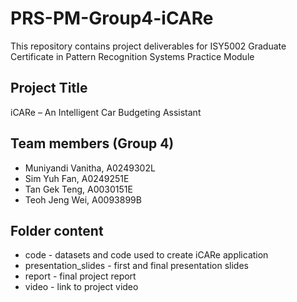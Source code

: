 # PRS-PM-Group4-iCARe
This repository contains project deliverables for ISY5002 Graduate Certificate in Pattern Recognition Systems Practice Module

## Project Title
iCARe – An Intelligent Car Budgeting Assistant 

## Team members (Group 4)
* Muniyandi Vanitha, A0249302L
* Sim Yuh Fan, A0249251E
* Tan Gek Teng, A0030151E
* Teoh Jeng Wei, A0093899B

## Folder content
* code - datasets and code used to create iCARe application
* presentation_slides - first and final presentation slides
* report - final project report
* video - link to project video